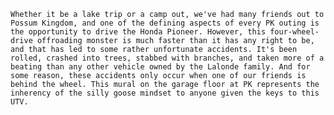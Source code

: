     Whether it be a lake trip or a camp out, we've had many friends out to Possum Kingdom, and one of the defining aspects of every PK outing is the opportunity to drive the Honda Pioneer. However, this four-wheel-drive offroading monster is much faster than it has any right to be, and that has led to some rather unfortunate accidents. It's been rolled, crashed into trees, stabbed with branches, and taken more of a beating than any other vehicle owned by the Lalonde family. And for some reason, these accidents only occur when one of our friends is behind the wheel. This mural on the garage floor at PK represents the inherency of the silly goose mindset to anyone given the keys to this UTV. 
